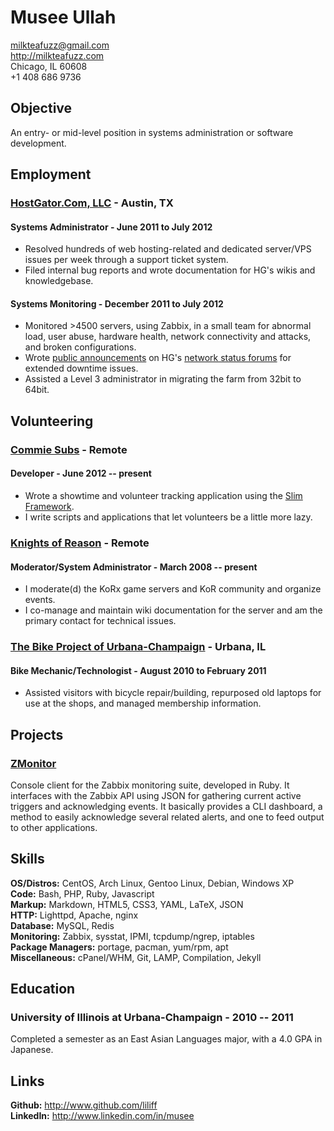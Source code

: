 # Musee Ullah

<milkteafuzz@gmail.com>  
<http://milkteafuzz.com>  
Chicago, IL 60608  
+1 408 686 9736  

## Objective

An entry- or mid-level position in systems administration or software development.

## Employment

### [HostGator.Com, LLC](http://hostgator.com) - Austin, TX

#### Systems Administrator - June 2011 to July 2012

* Resolved hundreds of web hosting-related and dedicated server/VPS issues 
per week through a support ticket system.  
* Filed internal bug reports and wrote documentation for HG's wikis and knowledgebase.

#### Systems Monitoring - December 2011 to July 2012

* Monitored >4500 servers, using Zabbix, in a small team for abnormal load, 
user abuse, hardware health, network connectivity and attacks, and broken configurations.  
* Wrote [public announcements](http://forums.hostgator.com/search.php?do=finduser&u=126179) 
on HG's [network status forums](http://forums.hostgator.com/network-status-f14.html) 
for extended downtime issues.  
* Assisted a Level 3 administrator in migrating the farm from 32bit to 64bit.

## Volunteering

### [Commie Subs](http://commiesubs.com) - Remote

#### Developer - June 2012 -- present

* Wrote a showtime and volunteer tracking application using the [Slim Framework](http://slimframework.com).  
* I write scripts and applications that let volunteers be a little more lazy.

### [Knights of Reason](http://knightsofreason.net) - Remote

#### Moderator/System Administrator - March 2008 -- present

* I moderate(d) the KoRx game servers and KoR community and organize events.  
* I co-manage and maintain wiki documentation for the server and am the primary contact for technical issues.

### [The Bike Project of Urbana-Champaign](http://thebikeproject.org) - Urbana, IL

#### Bike Mechanic/Technologist - August 2010 to February 2011

* Assisted visitors with bicycle repair/building, repurposed old laptops 
for use at the shops, and managed membership information.

## Projects

### [ZMonitor](https://github.com/liliff/zmonitor)

Console client for the Zabbix monitoring suite, developed in Ruby. It 
interfaces with the Zabbix API using JSON for gathering current active 
triggers and acknowledging events. It basically provides a CLI dashboard, 
a method to easily acknowledge several related alerts, and one to feed 
output to other applications.

## Skills

**OS/Distros:** CentOS, Arch Linux, Gentoo Linux, Debian, Windows XP  
**Code:** Bash, PHP, Ruby, Javascript  
**Markup:** Markdown, HTML5, CSS3, YAML, LaTeX, JSON  
**HTTP:** Lighttpd, Apache, nginx  
**Database:** MySQL, Redis  
**Monitoring:** Zabbix, sysstat, IPMI, tcpdump/ngrep, iptables  
**Package Managers:** portage, pacman, yum/rpm, apt  
**Miscellaneous:** cPanel/WHM, Git, LAMP, Compilation, Jekyll

## Education

### University of Illinois at Urbana-Champaign - 2010 -- 2011

Completed a semester as an East Asian Languages major, with a 4.0 GPA in Japanese.

## Links

**Github:** <http://www.github.com/liliff>  
**LinkedIn:** <http://www.linkedin.com/in/musee>
